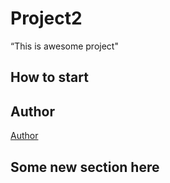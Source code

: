 # Project2
“This is awesome project"
## How to start

## Author
[Author](author.md)
## Some new section here

